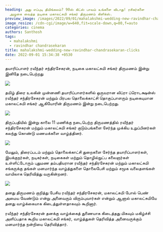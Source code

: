 ```yaml
---
heading: அது எப்புடி திமிங்கலம்? 90ஸ் கிட்ஸ் பாவம் உங்களை விடாது! ரசிகர்களை
  அழுகை வைத்த நடிகை மகாலட்சுமி சங்கர் திருமணம் கிளிக்ஸ்.
preview_image: /images/2022/09/01/mahalakshmi-wedding-new-ravindhar-chandrasekaran-clicks.jpeg
image_resize: /cdn-cgi/image/w=640,fit=scale-down,q=80,f=auto
categories: cinema
authors: Santhosh
tags:
  - mahalakshmi
  - ravindhar chandrasekaran
title: mahalakshmi-wedding-new-ravindhar-chandrasekaran-clicks
date: 2022-09-01 15:34:38 +0530
---
```

தயாரிப்பாளர் ரவீந்தர் சந்திரசேகரன், நடிகை மகாலட்சுமி சங்கர் திருமணம் இன்று இனிதே நடைபெற்றது 

![](/images/2022/09/01/mahalakshmi-wedding-new-ravindhar-chandrasekaran-clicks2.jpeg)

தமிழ் திரை உலகின் முன்னணி தயாரிப்பாளர்களில் ஒருவரான லிப்ரா ப்ரொடக்ஷன்ஸ் ரவீந்தர் சந்திரசேகரன் மற்றும் பிரபல தொலைக்காட்சி தொகுப்பாளரும் நடிகையுமான மகாலட்சுமி சங்கர் ஆகியோரின் திருமணம் இன்று நடைபெற்றது. 

![](/images/2022/09/01/mahalakshmi-wedding-new-ravindhar-chandrasekaran-clicks4.jpeg)

திருப்பதியில் இன்று காலை 11 மணிக்கு நடைபெற்ற திருமணத்தில் ரவீந்தர் சந்திரசேகரன் மற்றும் மகாலட்சுமி சங்கர் குடும்பங்களை சேர்ந்த முக்கிய உறுப்பினர்கள் கலந்து கொண்டு மணமக்களை வாழ்த்தினர். 

![](/images/2022/09/01/mahalakshmi-wedding-new-ravindhar-chandrasekaran-clicks6.jpeg)

மேலும், திரைப்படம் மற்றும் தொலைக்காட்சி துறைகளை சேர்ந்த தயாரிப்பாளர்கள், இயக்குநர்கள், நடிகர்கள், நடிகைகள் மற்றும் தொழில்நுட்ப கலைஞர்கள் உள்ளிட்டோரும் புதுமண தம்பதியரான ரவீந்தர் சந்திரசேகரன் மற்றும் மகாலட்சுமி சங்கருக்கு தங்கள் மனமார்ந்த வாழ்த்துகளை தொலைபேசி மற்றும் சமூக வலைதளங்கள் வாயிலாக தெரிவித்து வருகின்றனர். 

![](/images/2022/09/01/mahalakshmi-wedding-new-ravindhar-chandrasekaran-clicks44.jpeg)

தனது திருமணம் குறித்து பேசிய ரவீந்தர் சந்திரசேகரன், மகாலட்சுமி போல் பெண் அமைய வேண்டும் என்று அனைவரும் விரும்புவார்கள் என்றும் ஆனால் மகாலட்சுமியே தனது வாழ்க்கையாக கிடைத்துள்ளதாகவும் கூறினார். 

ரவீந்தர் சந்திரசேகரன் தனக்கு வாழ்க்கைத் துணையாக கிடைத்தது மிகவும் மகிழ்ச்சி அளிப்பதாக கூறிய மகாலட்சுமி சங்கர், வாழ்த்துகள் தெரிவித்த அனைவருக்கும் மனமார்ந்த நன்றியை தெரிவித்தார்.